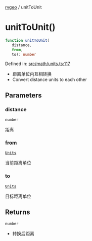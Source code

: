 [rvgeo](../index.md) / unitToUnit

# unitToUnit()

```ts
function unitToUnit(
   distance, 
   from, 
   to): number
```

Defined in: [src/math/units.ts:117](https://github.com/pzq123456/RVGeo/blob/e727f6f6e310621d656b74948bed9956ff45a613/src/math/units.ts#L117)

- 距离单位内互相转换
- Convert distance units to each other

## Parameters

### distance

`number`

距离

### from

[`Units`](../type-aliases/Units.md)

当前距离单位

### to

[`Units`](../type-aliases/Units.md)

目标距离单位

## Returns

`number`

- 转换后距离
